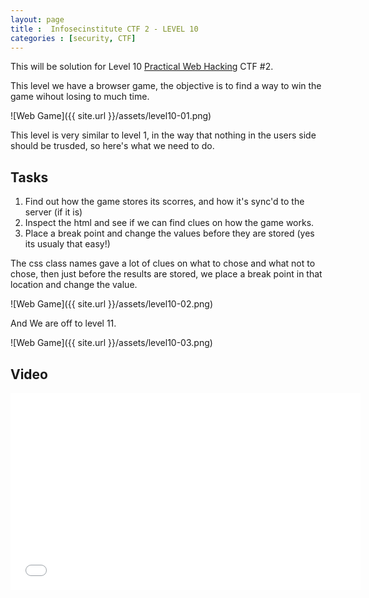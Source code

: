 ```yaml
---
layout: page 
title :  Infosecinstitute CTF 2 - LEVEL 10
categories : [security, CTF]
---
```


This will be solution for Level 10  [Practical Web Hacking](http://ctf.infosecinstitute.com "Practical Web Hacking") CTF #2. 

This level we have a browser game, the objective is to find a way to win the game wihout losing to much time. 

![Web Game]({{ site.url }}/assets/level10-01.png)

This level is very similar to level 1, in the way that nothing in the users side should be trusded, so here's what we need to do. 


## Tasks

1. Find out how the game stores its scorres, and how it's sync'd to the server (if it is)
3. Inspect the html and see if we can find clues on how the game works.
2. Place a break point and change the values before they are stored (yes its usualy that easy!)


The css class names gave a lot of clues on what to chose and what not to chose, then just before the results are stored, 
we place a break point in that location and change the value. 

![Web Game]({{ site.url }}/assets/level10-02.png)


And We are off to level 11. 

![Web Game]({{ site.url }}/assets/level10-03.png)

## Video
<iframe width="560" height="315" src="//www.youtube.com/embed/BdC3wbUzlZQ" frameborder="0" allowfullscreen></iframe>